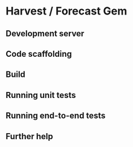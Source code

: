 # Harvest / Forecast Gem



## Development server



## Code scaffolding



## Build



## Running unit tests



## Running end-to-end tests



## Further help
